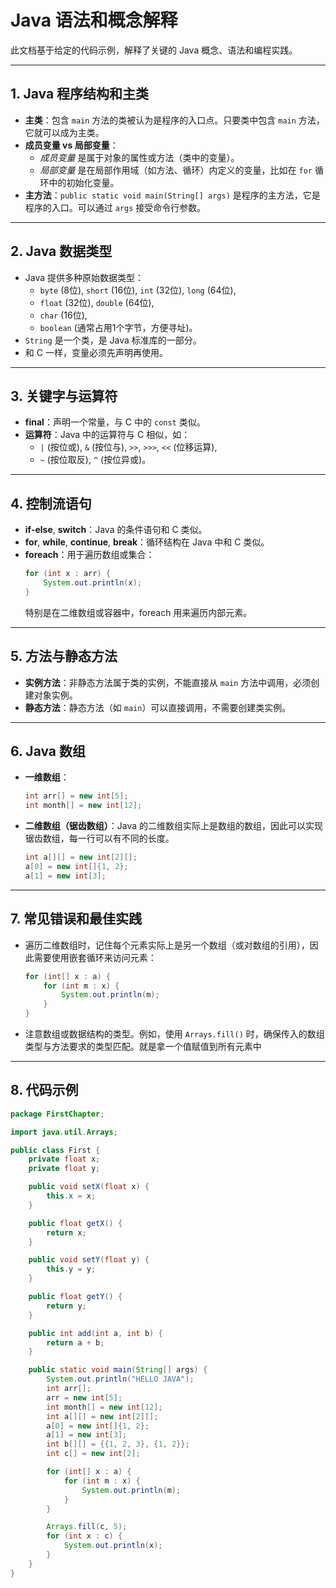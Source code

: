 
# Java 语法和概念解释

此文档基于给定的代码示例，解释了关键的 Java 概念、语法和编程实践。

---

## 1. Java 程序结构和主类

- **主类**：包含 `main` 方法的类被认为是程序的入口点。只要类中包含 `main` 方法，它就可以成为主类。
- **成员变量 vs 局部变量**： 
    - *成员变量* 是属于对象的属性或方法（类中的变量）。
    - *局部变量* 是在局部作用域（如方法、循环）内定义的变量，比如在 `for` 循环中的初始化变量。
- **主方法**：`public static void main(String[] args)` 是程序的主方法，它是程序的入口。可以通过 `args` 接受命令行参数。

---

## 2. Java 数据类型

- Java 提供多种原始数据类型：
    - `byte` (8位), `short` (16位), `int` (32位), `long` (64位),
    - `float` (32位), `double` (64位),
    - `char` (16位),
    - `boolean` (通常占用1个字节，方便寻址)。
- `String` 是一个类，是 Java 标准库的一部分。
- 和 C 一样，变量必须先声明再使用。

---

## 3. 关键字与运算符

- **final**：声明一个常量，与 C 中的 `const` 类似。
- **运算符**：Java 中的运算符与 C 相似，如：
    - `|` (按位或), `&` (按位与), `>>`, `>>>`, `<<` (位移运算),
    - `~` (按位取反), `^` (按位异或)。

---

## 4. 控制流语句

- **if-else**, **switch**：Java 的条件语句和 C 类似。
- **for**, **while**, **continue**, **break**：循环结构在 Java 中和 C 类似。
- **foreach**：用于遍历数组或集合：
    ```java
    for (int x : arr) {
        System.out.println(x);
    }
    ```
    特别是在二维数组或容器中，foreach 用来遍历内部元素。

---

## 5. 方法与静态方法

- **实例方法**：非静态方法属于类的实例，不能直接从 `main` 方法中调用，必须创建对象实例。
- **静态方法**：静态方法（如 `main`）可以直接调用，不需要创建类实例。

---

## 6. Java 数组

- **一维数组**：
    ```java
    int arr[] = new int[5];
    int month[] = new int[12];
    ```
- **二维数组（锯齿数组）**：Java 的二维数组实际上是数组的数组，因此可以实现锯齿数组，每一行可以有不同的长度。
    ```java
    int a[][] = new int[2][];
    a[0] = new int[]{1, 2};
    a[1] = new int[3];
    ```

---

## 7. 常见错误和最佳实践

- 遍历二维数组时，记住每个元素实际上是另一个数组（或对数组的引用），因此需要使用嵌套循环来访问元素：
    ```java
    for (int[] x : a) {
        for (int m : x) {
            System.out.println(m);
        }
    }
    ```
- 注意数组或数据结构的类型。例如，使用 `Arrays.fill()` 时，确保传入的数组类型与方法要求的类型匹配。就是拿一个值赋值到所有元素中

---

## 8. 代码示例

```java
package FirstChapter;

import java.util.Arrays;

public class First {
    private float x;
    private float y;

    public void setX(float x) {
        this.x = x;
    }

    public float getX() {
        return x;
    }

    public void setY(float y) {
        this.y = y;
    }

    public float getY() {
        return y;
    }

    public int add(int a, int b) {
        return a + b;
    }

    public static void main(String[] args) {
        System.out.println("HELLO JAVA");
        int arr[];
        arr = new int[5];
        int month[] = new int[12];
        int a[][] = new int[2][];
        a[0] = new int[]{1, 2};
        a[1] = new int[3];
        int b[][] = {{1, 2, 3}, {1, 2}};
        int c[] = new int[2];

        for (int[] x : a) {
            for (int m : x) {
                System.out.println(m);
            }
        }

        Arrays.fill(c, 5);
        for (int x : c) {
            System.out.println(x);
        }
    }
}
```
